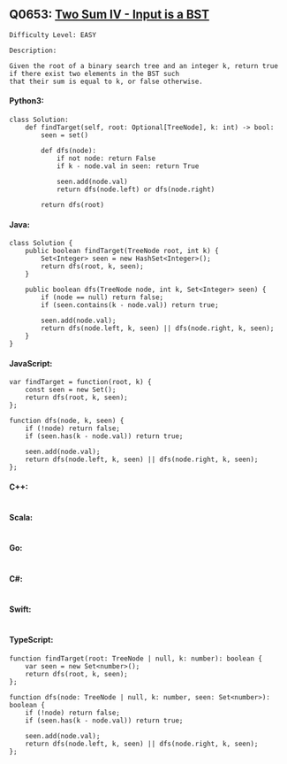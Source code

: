 ## Q0653: [Two Sum IV - Input is a BST](https://leetcode.com/problems/two-sum-iv-input-is-a-bst/)

```
Difficulty Level: EASY
```

```
Description:

Given the root of a binary search tree and an integer k, return true if there exist two elements in the BST such
that their sum is equal to k, or false otherwise.
```

#### Python3:

```
class Solution:
    def findTarget(self, root: Optional[TreeNode], k: int) -> bool:
        seen = set()

        def dfs(node):
            if not node: return False
            if k - node.val in seen: return True

            seen.add(node.val)
            return dfs(node.left) or dfs(node.right)

        return dfs(root)
```

#### Java:

```
class Solution {
    public boolean findTarget(TreeNode root, int k) {
        Set<Integer> seen = new HashSet<Integer>();
        return dfs(root, k, seen);
    }

    public boolean dfs(TreeNode node, int k, Set<Integer> seen) {
        if (node == null) return false;
        if (seen.contains(k - node.val)) return true;

        seen.add(node.val);
        return dfs(node.left, k, seen) || dfs(node.right, k, seen);
    }
}
```

#### JavaScript:

```
var findTarget = function(root, k) {
    const seen = new Set();
    return dfs(root, k, seen);
};

function dfs(node, k, seen) {
    if (!node) return false;
    if (seen.has(k - node.val)) return true;

    seen.add(node.val);
    return dfs(node.left, k, seen) || dfs(node.right, k, seen);
};
```

#### C++:

```

```

#### Scala:

```

```

#### Go:

```

```

#### C#:

```

```

#### Swift:

```

```

#### TypeScript:

```
function findTarget(root: TreeNode | null, k: number): boolean {
    var seen = new Set<number>();
    return dfs(root, k, seen);
};

function dfs(node: TreeNode | null, k: number, seen: Set<number>): boolean {
    if (!node) return false;
    if (seen.has(k - node.val)) return true;

    seen.add(node.val);
    return dfs(node.left, k, seen) || dfs(node.right, k, seen);
};
```